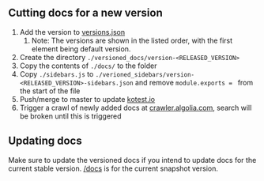 ## Cutting docs for a new version

1. Add the version to [versions.json](./versions.json)
   1. Note: The versions are shown in the listed order, with the first element being default version.
2. Create the directory `./versioned_docs/version-<RELEASED_VERSION>`
3. Copy the contents of `./docs/` to the folder
4. Copy `./sidebars.js` to `./verioned_sidebars/version-<RELEASED_VERSION>-sidebars.json` and remove `module.exports = ` from the start of the file
5. Push/merge to master to update [kotest.io](https://kotest.io)
6. Trigger a crawl of newly added docs at [crawler.algolia.com](https://crawler.algolia.com/admin/crawlers?sort=status&order=ASC&limit=20), search will be broken until this is triggered

## Updating docs
Make sure to update the versioned docs if you intend to update docs for the current stable version. [/docs](./docs) is for the current snapshot version.

